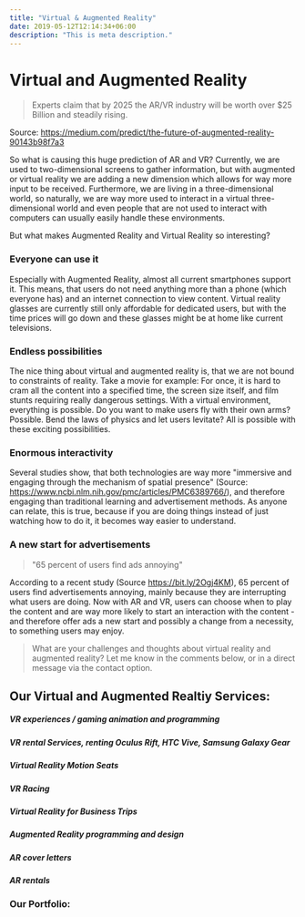 ```yaml
---
title: "Virtual & Augmented Reality"
date: 2019-05-12T12:14:34+06:00
description: "This is meta description."
---
```

# Virtual and Augmented Reality

> Experts claim that by 2025 the AR/VR industry will be worth over $25 Billion and steadily rising.

Source: https://medium.com/predict/the-future-of-augmented-reality-90143b98f7a3

So what is causing this huge prediction of AR and VR?
Currently, we are used to two-dimensional screens to gather information, but with augmented or virtual reality we are adding a new dimension which allows for way more input to be received. Furthermore,  we are living in a three-dimensional world, so naturally, we are way more used to interact in a virtual three-dimensional world and even people that are not used to interact with computers can usually easily handle these environments.

But what makes Augmented Reality and Virtual Reality so interesting?

### Everyone can use it
Especially with Augmented Reality, almost all current smartphones support it. This means, that users do not need anything more than a phone (which everyone has) and an internet connection to view content. Virtual reality glasses are currently still only affordable for dedicated users, but with the time prices will go down and these glasses might be at home like current televisions.

### Endless possibilities
The nice thing about virtual and augmented reality is, that we are not bound to constraints of reality. Take a movie for example: For once, it is hard to cram all the content into a specified time, the screen size itself, and film stunts requiring really dangerous settings. With a virtual environment, everything is possible. Do you want to make users fly with their own arms? Possible. Bend the laws of physics and let users levitate? All is possible with these exciting possibilities.

### Enormous interactivity

Several studies show, that both technologies are way more "immersive and engaging through the mechanism of spatial presence" (Source: https://www.ncbi.nlm.nih.gov/pmc/articles/PMC6389766/), and therefore engaging than traditional learning and advertisement methods. As anyone can relate, this is true, because if you are doing things instead of just watching how to do it, it becomes way easier to understand.

### A new start for advertisements

> "65 percent of users find ads annoying"

According to a recent study  (Source https://bit.ly/2Ogj4KM), 65 percent of users find advertisements annoying, mainly because they are interrupting what users are doing. Now with AR and VR, users can choose when to play the content and are way more likely to start an interaction with the content - and therefore offer ads a new start and possibly a change from a necessity, to something users may enjoy.

> What are your challenges and thoughts about virtual reality and augmented reality? Let me know in the comments below, or in a direct message via the contact option.

## Our Virtual and Augmented Realtiy Services:

##### VR experiences / gaming animation and programming
##### VR rental Services, renting Oculus Rift, HTC Vive, Samsung Galaxy Gear
##### Virtual Reality Motion Seats
##### VR Racing
##### Virtual Reality for Business Trips
##### Augmented Reality programming and design
##### AR cover letters
##### AR rentals

### Our Portfolio:
